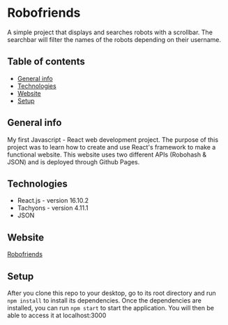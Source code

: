 # Robofriends
A simple project that displays and searches robots with a scrollbar. The searchbar will filter the names of the robots depending on their username.

## Table of contents
* [General info](#general-info)
* [Technologies](#technologies)
* [Website](#Website)
* [Setup](#setup)

## General info
My first Javascript - React web development project. The purpose of this project was to learn how to create and use React's framework to make a functional website. This website uses two different APIs (Robohash & JSON) and is deployed through Github Pages.

## Technologies
* React.js - version 16.10.2
* Tachyons - version 4.11.1
* JSON

## Website
[Robofriends](https://njjeske.github.io/robofriends/)

## Setup
After you clone this repo to your desktop, go to its root directory and run `npm install` to install its dependencies.
Once the dependencies are installed, you can run  `npm start` to start the application. You will then be able to access it at localhost:3000
